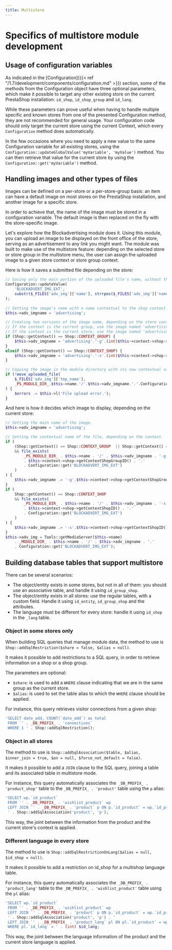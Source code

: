 ```yaml
---
title: Multistore
---
```


# Specifics of multistore module development

## Usage of configuration variables

As indicated in the [Configuration]({{< ref "/1.7/development/components/configuration.md" >}}) section, some of the methods from the Configuration object have three optional parameters, which make it possible to target any other existing store on the current PrestaShop installation: `id_shop`, `id_shop_group` and `id_lang`.

While these parameters can prove useful when having to handle multiple specific and known stores from one of the presented Configuration method, they are not recommended for general usage. Your configuration code should only target the current store using the current Context, which every `Configuration` method does automatically.

In the few occasions where you need to apply a new value to the same Configuration variable for all existing stores, using the `Configuration::updateGlobalValue('myVariable', 'myValue')` method. You can then retrieve that value for the current store by using the `Configuration::get('myVariable')` method.

## Handling images and other types of files

Images can be defined on a per-store or a per-store-group basis: an item can have a default image on most stores on the PrestaShop installation, and another image for a specific store.

In order to achieve that, the name of the image must be stored in a configuration variable. The default image is then replaced on the fly with the store-specific image.

Let's explore how the Blockadvertising module does it. Using this module, you can upload an image to be displayed on the front office of the store, serving as an advertisement to any link you might want. The module was built to make use of the multistore feature: depending on the selected store or store group in the multistore menu, the user can assign the uploaded image to a given store context or store group context.

Here is how it saves a submitted file depending on the store:

```php
// Saving only the main portion of the uploaded file's name, without the file extension.
Configuration::updateValue(
    'BLOCKADVERT_IMG_EXT',
    substr($_FILES['adv_img']['name'], strrpos($_FILES['adv_img']['name'], '.') + 1)
);
                 
// Setting the image's name with a name contextual to the shop context.
$this->adv_imgname = 'advertising';

// Creating two versions of the image name, depending on the store context:
// If the context is the current group, use the image named 'advertising-g'
// If the context is the current store, use the image named 'advertising-s'
if (Shop::getContext() == Shop::CONTEXT_GROUP) {
    $this->adv_imgname = 'advertising'.'-g'.(int)$this->context->shop->getContextShopGroupID();
}
elseif (Shop::getContext() == Shop::CONTEXT_SHOP) {
    $this->adv_imgname = 'advertising'.'-s'.(int)$this->context->shop->getContextShopID();
}

// Copying the image in the module directory with its new contextual name.
if (!move_uploaded_file(
    $_FILES['adv_img']['tmp_name'],
    _PS_MODULE_DIR_.$this->name.'/'.$this->adv_imgname.'.'.Configuration::get('BLOCKADVERT_IMG_EXT'))
) {
    $errors .= $this->l('File upload error.');
}
```

And here is how it decides which image to display, depending on the current store:


```php
// Setting the main name of the image.
$this->adv_imgname = 'advertising';

// Setting the contextual name of the file, depending on the context.
if (
    (Shop::getContext() == Shop::CONTEXT_GROUP  || Shop::getContext() == Shop::CONTEXT_SHOP)
    && file_exists(
        _PS_MODULE_DIR_ . $this->name . '/' . $this->adv_imgname . '-g'
        . $this->context->shop->getContextShopGroupID() . '.'
        . Configuration::get('BLOCKADVERT_IMG_EXT')
    )
) {
    $this->adv_imgname .= '-g'.$this->context->shop->getContextShopGroupID();
}
if (
    Shop::getContext() == Shop::CONTEXT_SHOP
    && file_exists(
        _PS_MODULE_DIR_ . $this->name . '/' . $this->adv_imgname . '-s'
        . $this->context->shop->getContextShopID() . '.' 
        . Configuration::get('BLOCKADVERT_IMG_EXT')
    )
) {
    $this->adv_imgname .= '-s'.$this->context->shop->getContextShopID();
}
$this->adv_img = Tools::getMediaServer($this->name)
    . _MODULE_DIR_ . $this->name . '/' . $this->adv_imgname . '.' 
    . Configuration::get('BLOCKADVERT_IMG_EXT');
```

## Building database tables that support multistore

There can be several scenarios:

* The object/entity exists in some stores, but not in all of them: you should use an associative table, and handle it using `id_group_shop`.
* The object/entity exists in all stores: use the regular tables, with a custom field. Handle it using `id_entity`, `id_group_shop` and the attributes.
* The language must be different for every store: handle it using `id_shop` in the `_lang` table.

### Object in some stores only

When building SQL queries that manage module data, the method to use is `Shop::addSqlRestriction($share = false, $alias = null)`.

It makes it possible to add restrictions to a SQL query, in order to retrieve information on a shop or a shop group.

The parameters are optional:

* `$share`: is used to add a `WHERE` clause indicating that we are in the same group as the current store.
* `$alias`: is used to set the table alias to which the `WHERE` clause should be applied.

For instance, this query retrieves visitor connections from a given shop:

```php
'SELECT date_add, COUNT(`date_add`) as total
 FROM `' . _DB_PREFIX_ . 'connections`
 WHERE 1 ' . Shop::addSqlRestriction();
```

### Object in all stores

The method to use is `Shop::addSqlAssociation($table, $alias, $inner_join = true, $on = null, $force_not_default = false)`.

It makes it possible to add a `JOIN` clause to the SQL query, joining a table and its associated table in multistore mode.

For instance, this query automatically associates the` _DB_PREFIX_ . 'product_shop'` table to the `_DB_PREFIX_ . 'product'` table using the `p` alias:

```php
'SELECT wp.`id_product`
 FROM `' . _DB_PREFIX_ . 'wishlist_product` wp
 LEFT JOIN `' . _DB_PREFIX_ . 'product` p ON p.`id_product` = wp.`id_product`
 ' . Shop::addSqlAssociation('product', 'p');
```

This way, the joint between the information from the product and the current store's context is applied.

### Different language in every store

The method to use is `Shop::addSqlRestrictionOnLang($alias = null, $id_shop = null)`.

It makes it possible to add a restriction on id_shop for a multishop language table.

For instance, this query automatically associates the` _DB_PREFIX_ . 'product_lang'` table to the `_DB_PREFIX_ . 'wishlist_product'` table using the `pl` alias:

```php
'SELECT wp.`id_product`
 FROM `' . _DB_PREFIX_ . 'wishlist_product` wp
 LEFT JOIN `' . _DB_PREFIX_ . 'product` p ON p.`id_product` = wp.`id_product`
 ' . Shop::addSqlAssociation('product', 'p') . '
 LEFT JOIN `' . _DB_PREFIX_ . 'product_lang` pl ON pl.`id_product` = wp.`id_product`' . Shop::addSqlRestrictionOnLang('pl') . '
 WHERE pl.`id_lang` = ' . (int) $id_lang;
```

This way, the joint between the language information of the product and the current store language is applied.
